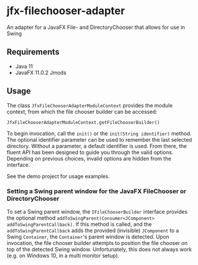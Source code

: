 # jfx-filechooser-adapter
An adapter for a JavaFX File- and DirectoryChooser that allows for use in Swing

## Requirements

- Java 11
- JavaFX 11.0.2 Jmods

## Usage

The class `JfxFileChooserAdapterModuleContext` provides the module context, from which the file chooser builder can be accessed:

`JfxFileChooserAdapterModuleContext.getFileChooserBuilder()`


To begin invocation, call the `init()` or the `init(String identifier)` method. The optional identifier parameter can be used to remember the last selected directory. Without a parameter, a default identifier is used.
From there, the fluent API has been designed to guide you through the valid options. Depending on previous choices, invalid options are hidden from the interface.

See the demo project for usage examples.


### Setting a Swing parent window for the JavaFX FileChooser or DirectoryChooser

To set a Swing parent window, the `IFileChooserBuilder` interface provides the optional method `addToSwingParent(Consumer<JComponent> addToSwingParentCallback)`. If this method is called, and the `addToSwingParentCallback` adds the provided (invisible) `JComponent` to a Swing `Container`, the `Container`'s parent window is detected. Upon invocation, the file chooser builder attempts to position the file chooser on top of the detected Swing window. Unfortunately, this does not always work (e.g. on Windows 10, in a multi monitor setup).



